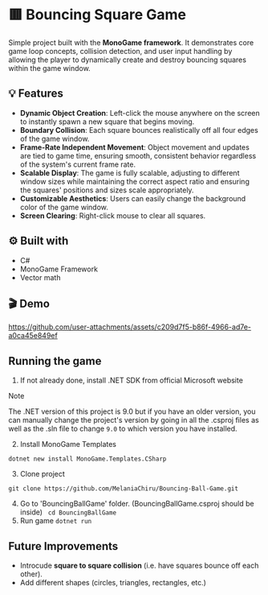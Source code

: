 # 🟥 Bouncing Square Game
Simple project built with the **MonoGame framework**. It demonstrates core game loop concepts, collision detection, and user input handling by allowing the player to dynamically create and destroy bouncing squares within the game window.

## 💡 Features
* **Dynamic Object Creation**: Left-click the mouse anywhere on the screen to instantly spawn a new square that begins moving.
* **Boundary Collision**: Each square bounces realistically off all four edges of the game window.
* **Frame-Rate Independent Movement**: Object movement and updates are tied to game time, ensuring smooth, consistent behavior regardless of the system's current frame rate.
* **Scalable Display**: The game is fully scalable, adjusting to different window sizes while maintaining the correct aspect ratio and ensuring the squares' positions and sizes scale appropriately.
* **Customizable Aesthetics**: Users can easily change the background color of the game window.
* **Screen Clearing**: Right-click mouse to clear all squares.

## ⚙️ Built with
* C#
* MonoGame Framework
* Vector math


## 🎬 Demo
https://github.com/user-attachments/assets/c209d7f5-b86f-4966-ad7e-a0ca45e849ef


## Running the game

1. If not already done, install .NET SDK from official Microsoft website
>[!NOTE]
> The .NET version of this project is 9.0
> but if you have an older version, you can manually change the project's version by going in all the .csproj files as well as the .sln file to change `9.0` to which version you have installed.

2. Install MonoGame Templates
```
dotnet new install MonoGame.Templates.CSharp
```
3. Clone project
```
git clone https://github.com/MelaniaChiru/Bouncing-Ball-Game.git
```
4. Go to 'BouncingBallGame' folder. (BouncingBallGame.csproj should be inside)
``` cd BouncingBallGame```
6. Run game
  ``` dotnet run ```

## Future Improvements
* Introcude **square to square collision** (i.e. have squares bounce off each other).
* Add different shapes (circles, triangles, rectangles, etc.)
